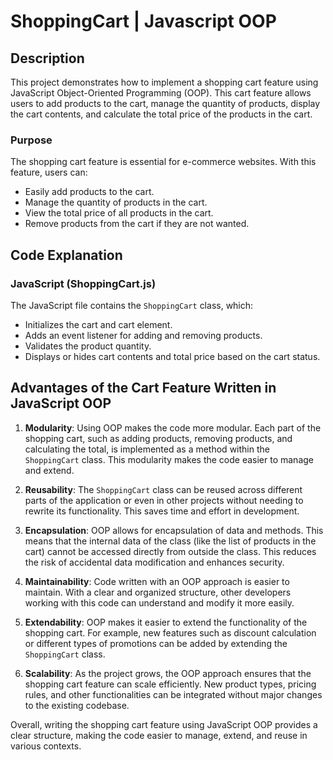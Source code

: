 # ShoppingCart | Javascript OOP



## Description
This project demonstrates how to implement a shopping cart feature using JavaScript Object-Oriented Programming (OOP). This cart feature allows users to add products to the cart, manage the quantity of products, display the cart contents, and calculate the total price of the products in the cart.


### Purpose
The shopping cart feature is essential for e-commerce websites. With this feature, users can:
- Easily add products to the cart.
- Manage the quantity of products in the cart.
- View the total price of all products in the cart.
- Remove products from the cart if they are not wanted.




## Code Explanation

### JavaScript (ShoppingCart.js)

The JavaScript file contains the `ShoppingCart` class, which:

- Initializes the cart and cart element.
- Adds an event listener for adding and removing products.
- Validates the product quantity.
- Displays or hides cart contents and total price based on the cart status.




## Advantages of the Cart Feature Written in JavaScript OOP

1. **Modularity**: Using OOP makes the code more modular. Each part of the shopping cart, such as adding products, removing products, and calculating the total, is implemented as a method within the `ShoppingCart` class. This modularity makes the code easier to manage and extend.

2. **Reusability**: The `ShoppingCart` class can be reused across different parts of the application or even in other projects without needing to rewrite its functionality. This saves time and effort in development.

3. **Encapsulation**: OOP allows for encapsulation of data and methods. This means that the internal data of the class (like the list of products in the cart) cannot be accessed directly from outside the class. This reduces the risk of accidental data modification and enhances security.

4. **Maintainability**: Code written with an OOP approach is easier to maintain. With a clear and organized structure, other developers working with this code can understand and modify it more easily.

5. **Extendability**: OOP makes it easier to extend the functionality of the shopping cart. For example, new features such as discount calculation or different types of promotions can be added by extending the `ShoppingCart` class.

6. **Scalability**: As the project grows, the OOP approach ensures that the shopping cart feature can scale efficiently. New product types, pricing rules, and other functionalities can be integrated without major changes to the existing codebase.

Overall, writing the shopping cart feature using JavaScript OOP provides a clear structure, making the code easier to manage, extend, and reuse in various contexts.
